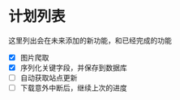 # 计划列表
这里列出会在未来添加的新功能，和已经完成的功能

- [X] 图片爬取
- [X] 序列化关键字段，并保存到数据库
- [ ] 自动获取站点更新
- [ ] 下载意外中断后，继续上次的进度
